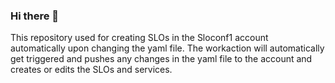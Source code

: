 ### Hi there 👋

This repository used for creating SLOs in the Sloconf1 account automatically upon changing the yaml file.
The workaction will automatically get triggered and pushes any changes in the yaml file to the account and creates or edits the SLOs and services.

<!--
**nadermortazavi/nadermortazavi** is a ✨ _special_ ✨ repository because its `README.md` (this file) appears on your GitHub profile.

Here are some ideas to get you started:

- 🔭 I’m currently working on ...
- 🌱 I’m currently learning ...
- 👯 I’m looking to collaborate on ...
- 🤔 I’m looking for help with ...
- 💬 Ask me about ...
- 📫 How to reach me: ...
- 😄 Pronouns: ...
- ⚡ Fun fact: ...
-->
